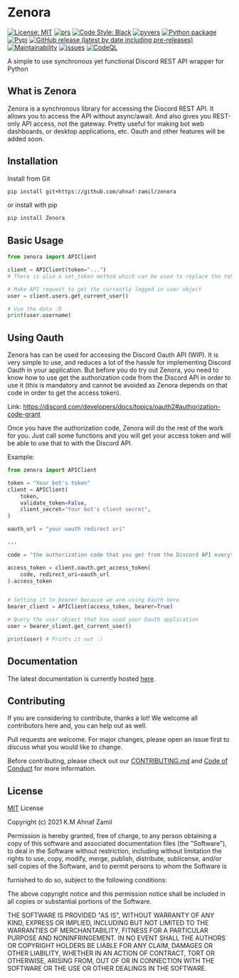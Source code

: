 # Zenora

[![License: MIT](https://img.shields.io/badge/License-MIT-lightgrey.svg)](https://opensource.org/licenses/MIT)
[![prs](https://img.shields.io/github/issues-pr/ahnaf-zamil/zenora?color=red)](https://github.com/ahnaf-zamil/zenora/pulls)
[![Code Style: Black](https://img.shields.io/badge/Code%20Style-Black-black)](https://github.com/psf/black)
[![pyvers](https://img.shields.io/badge/python-3.8%20%7C%203.9-blue)](https://pypi.org/project/zenora)
[![Python package](https://github.com/ahnaf-zamil/zenora/actions/workflows/python-package.yml/badge.svg?branch=master)](https://github.com/ahnaf-zamil/zenora/actions/workflows/python-package.yml)
[![Pypi](https://img.shields.io/pypi/v/zenora.svg)](https://pypi.org/project/zenora/)
[![GitHub release (latest by date including pre-releases)](https://img.shields.io/github/v/release/ahnaf-zamil/zenora?include_prereleases)](https://github.com/ahnaf-zamil/zenora/releases)
[![Maintainability](https://api.codeclimate.com/v1/badges/e556bee232469ff28415/maintainability)](https://codeclimate.com/github/ahnaf-zamil/zenora/maintainability)
[![issues](https://img.shields.io/github/issues-raw/ahnaf-zamil/zenora?color=blueviolet)](https://github.com/ahnaf-zamil/zenora/issues)
[![CodeQL](https://github.com/ahnaf-zamil/zenora/actions/workflows/codeql-analysis.yml/badge.svg?branch=master)](https://github.com/ahnaf-zamil/zenora/actions/workflows/codeql-analysis.yml)

A simple to use synchronous yet functional Discord REST API wrapper for Python

## What is Zenora

Zenora is a synchronous library for accessing the Discord REST API. It allows you to access the API without async/await. And also gives you REST-only API access, not the gateway. Pretty useful for making bot web dashboards, or desktop applications, etc. Oauth and other features will be added soon.

## Installation

Install from Git

```bash
pip install git+https://github.com/ahnaf-zamil/zenora
```

or install with pip

```bash
pip install Zenora
```

## Basic Usage

```python
from zenora import APIClient

client = APIClient(token="...")
# There is also a set_token method which can be used to replace the token later on

# Make API request to get the currently logged in user object
user = client.users.get_current_user()

# Use the data :D
print(user.username)
```

## Using Oauth

Zenora has can be used for accessing the Discord Oauth API (WIP). It is very simple to use, and reduces a lot
of the hassle for implementing Discord Oauth in your application. But before you do try out Zenora, you need to
know how to use get the authorization code from the Discord API in order to use it (this is mandatory and cannot be
avoided as Zenora depends on that code in order to get the access token).

Link: https://discord.com/developers/docs/topics/oauth2#authorization-code-grant

Once you have the authorization code, Zenora will do the rest of the work for you. Just call some functions and you will get your 
access token and will be able to use that to with the Discord API.

Example:

```py
from zenora import APIClient

token = "Your bot's token"
client = APIClient(
    token,
    validate_token=False,
    client_secret="Your bot's client secret",
)

oauth_url = "your oauth redirect uri"

...

code = "the authorization code that you get from the Discord API everytime someone uses your Oauth application"

access_token = client.oauth.get_access_token(
    code, redirect_uri=oauth_url
).access_token


# Setting it to bearer because we are using Oauth here
bearer_client = APIClient(access_token, bearer=True) 

# Query the user object that has used your Oauth application
user = bearer_client.get_current_user()

print(user) # Prints it out :)
``` 



## Documentation

The latest documentation is currently hosted [here](https://zenora.netlify.app/).

## Contributing

If you are considering to contribute, thanks a lot! We welcome all contributors here and, you can help out as well.

Pull requests are welcome. For major changes, please open an issue first to discuss what you would like to change.

Before contributing, please check out our [CONTRIBUTING.md](CONTRIBUTING.md) and [Code of Conduct](CODE_OF_CONDUCT.md) for more information.

## License

[MIT](https://choosealicense.com/licenses/mit/) License

Copyright (c) 2021 K.M Ahnaf Zamil

Permission is hereby granted, free of charge, to any person obtaining a copy
of this software and associated documentation files (the "Software"), to deal
in the Software without restriction, including without limitation the rights
to use, copy, modify, merge, publish, distribute, sublicense, and/or sell
copies of the Software, and to permit persons to whom the Software is

furnished to do so, subject to the following conditions:

The above copyright notice and this permission notice shall be included in all
copies or substantial portions of the Software.

THE SOFTWARE IS PROVIDED "AS IS", WITHOUT WARRANTY OF ANY KIND, EXPRESS OR
IMPLIED, INCLUDING BUT NOT LIMITED TO THE WARRANTIES OF MERCHANTABILITY,
FITNESS FOR A PARTICULAR PURPOSE AND NONINFRINGEMENT. IN NO EVENT SHALL THE
AUTHORS OR COPYRIGHT HOLDERS BE LIABLE FOR ANY CLAIM, DAMAGES OR OTHER
LIABILITY, WHETHER IN AN ACTION OF CONTRACT, TORT OR OTHERWISE, ARISING FROM,
OUT OF OR IN CONNECTION WITH THE SOFTWARE OR THE USE OR OTHER DEALINGS IN THE
SOFTWARE.
